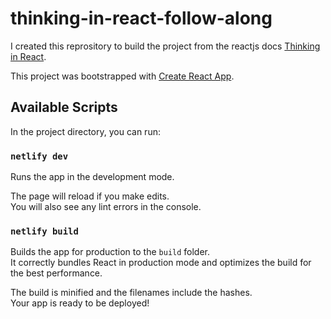 # thinking-in-react-follow-along
I created this reprository to build the project from the reactjs docs [Thinking in React](https://reactjs.org/docs/thinking-in-react.html).

This project was bootstrapped with [Create React App](https://github.com/facebook/create-react-app).

## Available Scripts

In the project directory, you can run:

### `netlify dev`

Runs the app in the development mode.<br />

The page will reload if you make edits.<br />
You will also see any lint errors in the console.

### `netlify build`

Builds the app for production to the `build` folder.<br />
It correctly bundles React in production mode and optimizes the build for the best performance.

The build is minified and the filenames include the hashes.<br />
Your app is ready to be deployed!